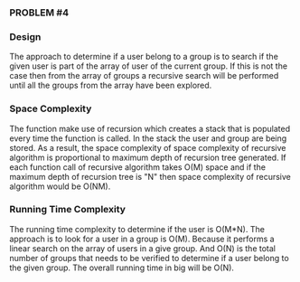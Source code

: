### PROBLEM #4

### Design
The approach to determine if a user belong to a group is to search if the given user is part of the array of user of 
the current group. If this is not the case then from the array of groups a recursive search will be performed until all 
the groups from the array have been explored. 

### Space Complexity
The function make use of recursion which creates a stack that is populated every time the function is called. In the 
stack the user and group are being stored. As a result, the space complexity of space complexity of recursive algorithm 
is proportional to maximum depth of recursion tree generated. If each function call of recursive algorithm takes O(M) 
space and if the maximum depth of recursion tree is "N" then space complexity of recursive algorithm would be O(NM).

### Running Time Complexity
The running time complexity to determine if the user is O(M*N). The approach is to look for a user in a group is O(M). 
Because it performs a linear search on the array of users in a give group. And O(N) is the total number of groups that 
needs to be verified to determine if a user belong to the given group. The overall running time in big will be O(N).

